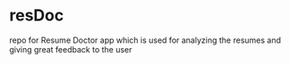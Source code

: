 # resDoc
repo for Resume Doctor app which is used for analyzing the resumes and giving great feedback to the user
